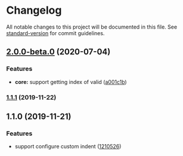 # Changelog

All notable changes to this project will be documented in this file. See [standard-version](https://github.com/conventional-changelog/standard-version) for commit guidelines.

## [2.0.0-beta.0](https://github.com/supperchong/prettyObjectString/compare/v1.1.1...v2.0.0-beta.0) (2020-07-04)


### Features

* **core:** support getting index of  valid ([a001c1b](https://github.com/supperchong/prettyObjectString/commit/a001c1ba4cb960346d6dfbdc489442f9c323071f))

### [1.1.1](https://github.com/supperchong/prettyObjectString/compare/v1.1.0...v1.1.1) (2019-11-22)

## 1.1.0 (2019-11-21)


### Features

* support configure custom indent ([1210526](https://github.com/supperchong/prettyObjectString/commit/1210526c9530c549984af496e7de5e1016a3aef6))
